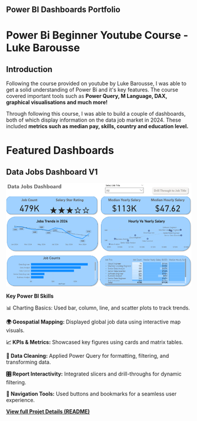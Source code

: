 ## Power BI Dashboards Portfolio

# Power Bi Beginner Youtube Course - Luke Barousse

## Introduction

Following the course provided on youtube by Luke Barousse, I was able to get a solid understanding of Power Bi and it's key features. The course covered important tools such as **Power Query, M Language, DAX, graphical visualisations and much more!**

Through following this course, I was able to build a couple of dashboards, both of which display information on the data job market in 2024. These included **metrics such as median pay, skills, country and education level.**

# Featured Dashboards

## Data Jobs Dashboard V1

![Data Jobs DB GIF](images/Project1_Page1.PNG)

**Key Power BI Skills**

📊 Charting Basics: Used bar, column, line, and scatter plots to track trends.

**🌍 Geospatial Mapping:** Displayed global job data using interactive map visuals.

**📈 KPIs & Metrics:** Showcased key figures using cards and matrix tables.

**🧪 Data Cleaning:** Applied Power Query for formatting, filtering, and transforming data.

**🎛️ Report Interactivity:** Integrated slicers and drill-throughs for dynamic filtering.

**🔄 Navigation Tools:** Used buttons and bookmarks for a seamless user experience.

[**View full Projet Details (README)**](/Data_Jobs_v1/README.md)